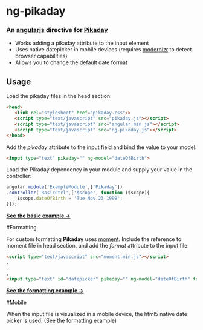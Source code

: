 ng-pikaday
==========

### An [angularjs](https://angularjs.org) directive for [Pikaday](https://github.com/dbushell/Pikaday)

* Works adding a pikaday attribute to the input element
* Uses native datepicker in mobile devices (requires [modernizr](http://modernizr.com) to detect browser capabilities)
* Allows you to change the default date format


## Usage

Load the pikaday files in the head section:

```html
<head>
   <link rel="stylesheet" href="pikaday.css"/>
   <script type="text/javascript" src="pikaday.js"></script>
   <script type="text/javascript" src="angular.min.js"></script>
   <script type="text/javascript" src="ng-pikaday.js"></script>
</head>
```

Add the *pikaday* attribute to the input field and bind the value to your model:

```html
<input type="text" pikaday="" ng-model="dateOfBirth">
```

Load the Pikaday dependency in your module and supply your value in the controller:

```javascript
angular.module('ExampleModule',['Pikaday'])
.controller('BasicCtrl',['$scope', function ($scope){
    $scope.dateOfBirth = 'Tue Nov 23 1999';
}]);
```


[**See the basic example →**](http://xavvvier.github.io/ng-pikaday/examples/basic-usage.html)

#Formatting

For custom formatting **Pikaday** uses [moment](http://momentjs.com). Include the reference to moment file in head section, and add the *format* attribute to the input file:


```html
<script type="text/javascript" src="moment.min.js"></script>
.
.
.
<input type="text" id="datepicker" pikaday="" ng-model="dateOfBirth" format="DD-MM-YYYY">
````


[**See the formatting example →**](http://xavvvier.github.io/ng-pikaday/examples/formatting.html)


#Mobile

When the input file is visualized in a mobile device, the html5 native date picker is used. (See the formatting example)
